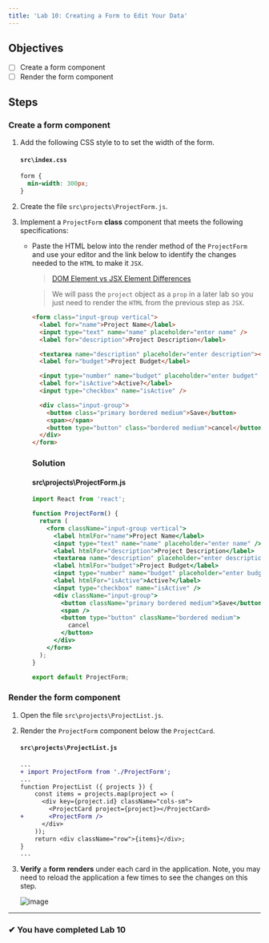 ```yaml
---
title: 'Lab 10: Creating a Form to Edit Your Data'
---
```


## Objectives

- [ ] Create a form component
- [ ] Render the form component

## Steps

### Create a form component

1. Add the following CSS style to to set the width of the form.

   #### `src\index.css`

   ```css
   form {
     min-width: 300px;
   }
   ```

2. Create the file `src\projects\ProjectForm.js`.
3. Implement a `ProjectForm` **class** component that meets the following specifications:

   - Paste the HTML below into the render method of the `ProjectForm` and use your editor and the link below to identify the changes needed to the `HTML` to make it `JSX`.

     > [DOM Element vs JSX Element Differences](https://reactjs.org/docs/dom-elements.html#differences-in-attributes)

     > We will pass the `project` object as a `prop` in a later lab so you just need to render the `HTML` from the previous step as `JSX`.

     ```html
     <form class="input-group vertical">
       <label for="name">Project Name</label>
       <input type="text" name="name" placeholder="enter name" />
       <label for="description">Project Description</label>

       <textarea name="description" placeholder="enter description"></textarea>
       <label for="budget">Project Budget</label>

       <input type="number" name="budget" placeholder="enter budget" />
       <label for="isActive">Active?</label>
       <input type="checkbox" name="isActive" />

       <div class="input-group">
         <button class="primary bordered medium">Save</button>
         <span></span>
         <button type="button" class="bordered medium">cancel</button>
       </div>
     </form>
     ```

     ### Solution

     #### src\projects\ProjectForm.js

     ```jsx
     import React from 'react';

     function ProjectForm() {
       return (
         <form className="input-group vertical">
           <label htmlFor="name">Project Name</label>
           <input type="text" name="name" placeholder="enter name" />
           <label htmlFor="description">Project Description</label>
           <textarea name="description" placeholder="enter description" />
           <label htmlFor="budget">Project Budget</label>
           <input type="number" name="budget" placeholder="enter budget" />
           <label htmlFor="isActive">Active?</label>
           <input type="checkbox" name="isActive" />
           <div className="input-group">
             <button className="primary bordered medium">Save</button>
             <span />
             <button type="button" className="bordered medium">
               cancel
             </button>
           </div>
         </form>
       );
     }

     export default ProjectForm;
     ```

### Render the form component

1. Open the file `src\projects\ProjectList.js`.
2. Render the `ProjectForm` component below the `ProjectCard`.

   #### `src\projects\ProjectList.js`

   ```diff
   ...
   + import ProjectForm from './ProjectForm';
   ...
   function ProjectList ({ projects }) {
       const items = projects.map(project => (
         <div key={project.id} className="cols-sm">
           <ProjectCard project={project}></ProjectCard>
   +       <ProjectForm />
         </div>
       ));
       return <div className="row">{items}</div>;
   }
   ...
   ```

3. **Verify** a **form** **renders** under each card in the application. Note, you may need to reload the application a few times to see the changes on this step.

   ![image](https://user-images.githubusercontent.com/1474579/64896991-c8bb7680-d64f-11e9-913c-b3e8521a74e3.png)

---

### &#10004; You have completed Lab 10

```

```
